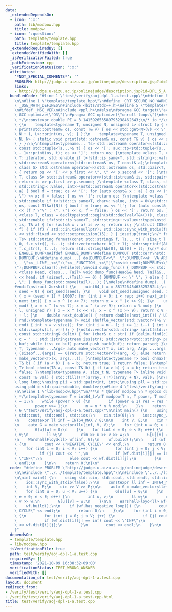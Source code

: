 ```yaml
---
data:
  _extendedDependsOn:
  - icon: ':x:'
    path: lib/modpow.hpp
    title: modpow
  - icon: ':question:'
    path: template/template.hpp
    title: template/template.hpp
  _extendedRequiredBy: []
  _extendedVerifiedWith: []
  _isVerificationFailed: true
  _pathExtension: cpp
  _verificationStatusIcon: ':x:'
  attributes:
    '*NOT_SPECIAL_COMMENTS*': ''
    PROBLEM: http://judge.u-aizu.ac.jp/onlinejudge/description.jsp?id=DPL_5_A
    links:
    - http://judge.u-aizu.ac.jp/onlinejudge/description.jsp?id=DPL_5_A
  bundledCode: "#line 1 \"test/verify/aoj-dpl-1-a.test.cpp\"\n#define PROBLEM \"http://judge.u-aizu.ac.jp/onlinejudge/description.jsp?id=DPL_5_A\"\
    \n\n#line 1 \"template/template.hpp\"\n#define _CRT_SECURE_NO_WARNINGS\n#define\
    \ _USE_MATH_DEFINES\n#include <bits/stdc++.h>\n#line 5 \"template/template.hpp\"\
    \n#ifdef _MSC_VER\n#include <ppl.h>\n#else\n#pragma GCC target(\"avx2\")\n#pragma\
    \ GCC optimize(\"O3\")\n#pragma GCC optimize(\"unroll-loops\")\n#endif\n/* const\
    \ */\nconstexpr double PI = 3.141592653589793238462643;\n/* io */\nnamespace aux\
    \ {\n    template<typename T, unsigned N, unsigned L> struct tp { static void\
    \ print(std::ostream& os, const T& v) { os << std::get<N>(v) << \", \"; tp<T,\
    \ N + 1, L>::print(os, v); } };\n    template<typename T, unsigned N> struct tp<T,\
    \ N, N> { static void print(std::ostream& os, const T& v) { os << std::get<N>(v);\
    \ } };\n}\ntemplate<typename... Ts> std::ostream& operator<<(std::ostream& os,\
    \ const std::tuple<Ts...>& t) { os << '['; aux::tp<std::tuple<Ts...>, 0, sizeof...(Ts)\
    \ - 1>::print(os, t); os << ']'; return os; }\ntemplate <class T, class = typename\
    \ T::iterator, std::enable_if_t<!std::is_same<T, std::string>::value, int> = 0>\
    \ std::ostream& operator<<(std::ostream& os, T const& a);\ntemplate <class T,\
    \ class S> std::ostream& operator<<(std::ostream& os, std::pair<T, S> const& p)\
    \ { return os << '[' << p.first << \", \" << p.second << ']'; }\ntemplate <class\
    \ T, class S> std::istream& operator>>(std::istream& is, std::pair<T, S>& p) {\
    \ return is >> p.first >> p.second; }\ntemplate <class T, class, std::enable_if_t<!std::is_same<T,\
    \ std::string>::value, int>>\nstd::ostream& operator<<(std::ostream& os, T const&\
    \ a) { bool f = true; os << '['; for (auto const& x : a) { os << (f ? \"\" : \"\
    , \") << x; f = false; } os << ']'; return os; }\ntemplate <class T, size_t N,\
    \ std::enable_if_t<!std::is_same<T, char>::value, int> = 0>\nstd::ostream& operator<<(std::ostream&\
    \ os, const T(&a)[N]) { bool f = true; os << '['; for (auto const& x : a) { os\
    \ << (f ? \"\" : \", \") << x; f = false; } os << ']'; return os; }\ntemplate\
    \ <class T, class = decltype(std::begin(std::declval<T&>())), class = typename\
    \ std::enable_if<!std::is_same<T, std::string>::value>::type>\nstd::istream& operator>>(std::istream&\
    \ is, T& a) { for (auto& x : a) is >> x; return is; }\nstruct IOSetup { IOSetup(bool\
    \ f) { if (f) { std::cin.tie(nullptr); std::ios::sync_with_stdio(false); } std::cout\
    \ << std::fixed << std::setprecision(15); } } iosetup(true);\n/* format */\ntemplate<typename...\
    \ Ts> std::string format(const std::string& f, Ts... t) { size_t l = std::snprintf(nullptr,\
    \ 0, f.c_str(), t...); std::vector<char> b(l + 1); std::snprintf(&b[0], l + 1,\
    \ f.c_str(), t...); return std::string(&b[0], &b[0] + l); }\n/* dump */\n#define\
    \ ENABLE_DUMP\n#ifdef ENABLE_DUMP\n#define DUMPOUT std::cerr\nstd::ostringstream\
    \ DUMPBUF;\n#define dump(...) do{DUMPBUF<<\"  \";DUMPBUF<<#__VA_ARGS__<<\" :[DUMP\
    \ - \"<<__LINE__<<\":\"<<__FUNCTION__<<\"]\"<<std::endl;DUMPBUF<<\"    \";dump_func(__VA_ARGS__);DUMPOUT<<DUMPBUF.str();DUMPBUF.str(\"\
    \");DUMPBUF.clear();}while(0);\nvoid dump_func() { DUMPBUF << std::endl; }\ntemplate\
    \ <class Head, class... Tail> void dump_func(Head&& head, Tail&&... tail) { DUMPBUF\
    \ << head; if (sizeof...(Tail) == 0) { DUMPBUF << \" \"; } else { DUMPBUF << \"\
    , \"; } dump_func(std::move(tail)...); }\n#else\n#define dump(...) void(0);\n\
    #endif\nstruct Xorshift {\n    uint64_t x = 88172645463325252LL;\n    Xorshift(unsigned\
    \ seed = 0) { set_seed(seed); }\n    void set_seed(unsigned seed, int rep = 100)\
    \ { x = (seed + 1) * 10007; for (int i = 0; i < rep; i++) next_int(); }\n    unsigned\
    \ next_int() { x = x ^ (x << 7); return x = x ^ (x >> 9); }\n    unsigned next_int(unsigned\
    \ mod) { x = x ^ (x << 7); x = x ^ (x >> 9); return x % mod; }\n    unsigned next_int(unsigned\
    \ l, unsigned r) { x = x ^ (x << 7); x = x ^ (x >> 9); return x % (r - l + 1)\
    \ + l; }\n    double next_double() { return double(next_int()) / UINT_MAX; }\n\
    } rnd;\ntemplate<typename T> void shuffle_vector(std::vector<T>& v, Xorshift&\
    \ rnd) { int n = v.size(); for (int i = n - 1; i >= 1; i--) { int r = rnd.next_int(i);\
    \ std::swap(v[i], v[r]); } }\nstd::vector<std::string> split(std::string str,\
    \ const std::string& delim) { for (char& c : str) if (delim.find(c) != std::string::npos)\
    \ c = ' '; std::istringstream iss(str); std::vector<std::string> parsed; std::string\
    \ buf; while (iss >> buf) parsed.push_back(buf); return parsed; }\ntemplate<typename\
    \ T, typename ...Args> auto make_vector(T x, int arg, Args ...args) { if constexpr\
    \ (sizeof...(args) == 0)return std::vector<T>(arg, x); else return std::vector(arg,\
    \ make_vector<T>(x, args...)); }\ntemplate<typename T> bool chmax(T& a, const\
    \ T& b) { if (a < b) { a = b; return true; } return false; }\ntemplate<typename\
    \ T> bool chmin(T& a, const T& b) { if (a > b) { a = b; return true; } return\
    \ false; }\ntemplate<typename A, size_t N, typename T> inline void Fill(A(&array)[N],\
    \ const T& val) { std::fill((T*)array, (T*)(array + N), val); }\n\nusing ll =\
    \ long long;\nusing pii = std::pair<int, int>;\nusing pll = std::pair<ll, ll>;\n\
    using pdd = std::pair<double, double>;\n#line 4 \"test/verify/aoj-dpl-1-a.test.cpp\"\
    \n\n#line 1 \"lib/modpow.hpp\"\n/**\n * @brief modpow \n * @docs docs/modpow.md\n\
    \ */\ntemplate<typename T = int64_t>\nT modpow(T n, T power, T mod) {\n    T res\
    \ = 1;\n    while (power > 0) {\n        if (power & 1) res = res * n % mod;\n\
    \        power >>= 1;\n        n = n * n % mod;\n    }\n    return res;\n}\n#line\
    \ 6 \"test/verify/aoj-dpl-1-a.test.cpp\"\n\nint main() {\n    using std::cin,\
    \ std::cout, std::endl, std::ios;\n    cin.tie(0);\n    ios::sync_with_stdio(false);\n\
    \n    constexpr ll inf = INT64_MAX / 8;\n\n    int V, E;\n    cin >> V >> E;\n\
    \n    auto G = make_vector<ll>(inf, V, V);\n    for (int u = 0; u < V; u++) {\n\
    \        G[u][u] = 0;\n    }\n    for (int e = 0; e < E; e++) {\n        int u,\
    \ v;\n        ll w;\n        cin >> u >> v >> w;\n        G[u][v] = w;\n    }\n\
    \n    WarshallFloyd<ll> wf(inf, G);\n    wf.build();\n\n    if (wf.has_negative_loop())\
    \ {\n        cout << \"NEGATIVE CYCLE\" << endl;\n        return 0;\n    }\n\n\
    \    for (int i = 0; i < V; i++) {\n        for (int j = 0; j < V; j++) {\n  \
    \          if (j) cout << ' ';\n            if (wf.dist[i][j] == inf) cout <<\
    \ \"INF\";\n            else cout << wf.dist[i][j];\n        }\n        cout <<\
    \ endl;\n    }\n\n    return 0;\n}\n"
  code: "#define PROBLEM \"http://judge.u-aizu.ac.jp/onlinejudge/description.jsp?id=DPL_5_A\"\
    \n\n#include \"../../template/template.hpp\"\n\n#include \"../../lib/modpow.hpp\"\
    \n\nint main() {\n    using std::cin, std::cout, std::endl, std::ios;\n    cin.tie(0);\n\
    \    ios::sync_with_stdio(false);\n\n    constexpr ll inf = INT64_MAX / 8;\n\n\
    \    int V, E;\n    cin >> V >> E;\n\n    auto G = make_vector<ll>(inf, V, V);\n\
    \    for (int u = 0; u < V; u++) {\n        G[u][u] = 0;\n    }\n    for (int\
    \ e = 0; e < E; e++) {\n        int u, v;\n        ll w;\n        cin >> u >>\
    \ v >> w;\n        G[u][v] = w;\n    }\n\n    WarshallFloyd<ll> wf(inf, G);\n\
    \    wf.build();\n\n    if (wf.has_negative_loop()) {\n        cout << \"NEGATIVE\
    \ CYCLE\" << endl;\n        return 0;\n    }\n\n    for (int i = 0; i < V; i++)\
    \ {\n        for (int j = 0; j < V; j++) {\n            if (j) cout << ' ';\n\
    \            if (wf.dist[i][j] == inf) cout << \"INF\";\n            else cout\
    \ << wf.dist[i][j];\n        }\n        cout << endl;\n    }\n\n    return 0;\n\
    }"
  dependsOn:
  - template/template.hpp
  - lib/modpow.hpp
  isVerificationFile: true
  path: test/verify/aoj-dpl-1-a.test.cpp
  requiredBy: []
  timestamp: '2021-10-09 16:38:32+09:00'
  verificationStatus: TEST_WRONG_ANSWER
  verifiedWith: []
documentation_of: test/verify/aoj-dpl-1-a.test.cpp
layout: document
redirect_from:
- /verify/test/verify/aoj-dpl-1-a.test.cpp
- /verify/test/verify/aoj-dpl-1-a.test.cpp.html
title: test/verify/aoj-dpl-1-a.test.cpp
---
```

